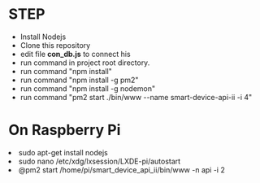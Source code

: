 <h1>STEP</h1>
<ul>
<li> Install Nodejs</li>
<li> Clone this repository</li>
<li> edit file <b>con_db.js</b> to connect his</li>
<li> run command in project root directory. </li>
<li> run command  "npm install"
<li> run command  "npm install -g pm2"</li>
<li> run command  "npm install -g nodemon"</li>
<li> run command  "pm2 start ./bin/www --name smart-device-api-ii -i 4"
</ul>
<h1>On Raspberry Pi</h2>
<li>sudo apt-get install nodejs</li>
<li>sudo nano /etc/xdg/lxsession/LXDE-pi/autostart</li>
<li>@pm2 start /home/pi/smart_device_api_ii/bin/www -n api -i 2</li>